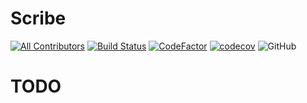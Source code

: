 # Scribe
[![All Contributors](https://img.shields.io/badge/all_contributors-3-orange.svg?style=flat-square)](#contributors)
[![Build Status](https://travis-ci.org/ISNIT0/mediawiki-scribe.svg?branch=master)](https://travis-ci.org/ISNIT0/mediawiki-scribe)
[![CodeFactor](https://www.codefactor.io/repository/github/isnit0/mediawiki-scribe/badge)](https://www.codefactor.io/repository/github/isnit0/mediawiki-scribe)
[![codecov](https://codecov.io/gh/ISNIT0/mediawiki-scribe/branch/master/graph/badge.svg)](https://codecov.io/gh/ISNIT0/mediawiki-scribe)
![GitHub](https://img.shields.io/github/license/isnit0/mediawiki-scribe.svg)


# TODO